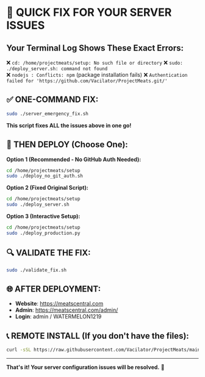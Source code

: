 # 🚨 QUICK FIX FOR YOUR SERVER ISSUES

## Your Terminal Log Shows These Exact Errors:
❌ `cd: /home/projectmeats/setup: No such file or directory`
❌ `sudo: ./deploy_server.sh: command not found`  
❌ `nodejs : Conflicts: npm` (package installation fails)
❌ `Authentication failed for 'https://github.com/Vacilator/ProjectMeats.git/'`

## ✅ ONE-COMMAND FIX:

```bash
sudo ./server_emergency_fix.sh
```

**This script fixes ALL the issues above in one go!**

## 🚀 THEN DEPLOY (Choose One):

**Option 1 (Recommended - No GitHub Auth Needed):**
```bash
cd /home/projectmeats/setup
sudo ./deploy_no_git_auth.sh
```

**Option 2 (Fixed Original Script):**
```bash
cd /home/projectmeats/setup  
sudo ./deploy_server.sh
```

**Option 3 (Interactive Setup):**
```bash
cd /home/projectmeats/setup
sudo ./deploy_production.py
```

## 🔍 VALIDATE THE FIX:

```bash
sudo ./validate_fix.sh
```

## 🌐 AFTER DEPLOYMENT:

- **Website**: https://meatscentral.com
- **Admin**: https://meatscentral.com/admin/
- **Login**: admin / WATERMELON1219

## 📞 REMOTE INSTALL (If you don't have the files):

```bash
curl -sSL https://raw.githubusercontent.com/Vacilator/ProjectMeats/main/install_fix.sh | sudo bash
```

---

**That's it! Your server configuration issues will be resolved.** 🎯